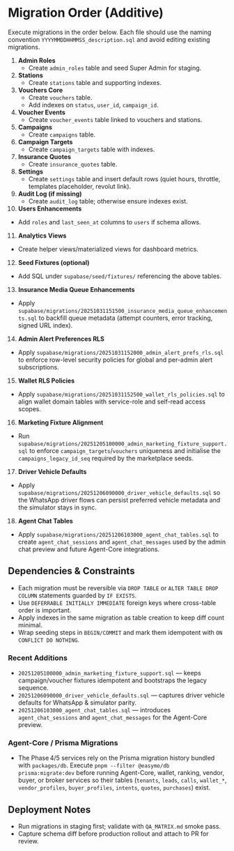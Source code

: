# Migration Order (Additive)

Execute migrations in the order below. Each file should use the naming
convention `YYYYMMDDHHMMSS_description.sql` and avoid editing existing
migrations.

1. **Admin Roles**
   - Create `admin_roles` table and seed Super Admin for staging.
2. **Stations**
   - Create `stations` table and supporting indexes.
3. **Vouchers Core**
   - Create `vouchers` table.
   - Add indexes on `status`, `user_id`, `campaign_id`.
4. **Voucher Events**
   - Create `voucher_events` table linked to vouchers and stations.
5. **Campaigns**
   - Create `campaigns` table.
6. **Campaign Targets**
   - Create `campaign_targets` table with indexes.
7. **Insurance Quotes**
   - Create `insurance_quotes` table.
8. **Settings**
   - Create `settings` table and insert default rows (quiet hours, throttle,
     templates placeholder, revolut link).
9. **Audit Log (if missing)**
   - Create `audit_log` table; otherwise ensure indexes exist.
10. **Users Enhancements**

- Add `roles` and `last_seen_at` columns to `users` if schema allows.

11. **Analytics Views**

- Create helper views/materialized views for dashboard metrics.

12. **Seed Fixtures (optional)**

- Add SQL under `supabase/seed/fixtures/` referencing the above tables.

13. **Insurance Media Queue Enhancements**

- Apply `supabase/migrations/20251031151500_insurance_media_queue_enhancements.sql`
  to backfill queue metadata (attempt counters, error tracking, signed URL index).

14. **Admin Alert Preferences RLS**

- Apply `supabase/migrations/20251031152000_admin_alert_prefs_rls.sql` to enforce
  row-level security policies for global and per-admin alert subscriptions.

15. **Wallet RLS Policies**

- Apply `supabase/migrations/20251031152500_wallet_rls_policies.sql` to align
  wallet domain tables with service-role and self-read access scopes.

16. **Marketing Fixture Alignment**
   - Run `supabase/migrations/20251205100000_admin_marketing_fixture_support.sql`
     to enforce `campaign_targets`/`vouchers` uniqueness and initialise the
     `campaigns_legacy_id_seq` required by the marketplace seeds.

17. **Driver Vehicle Defaults**
   - Apply `supabase/migrations/20251206090000_driver_vehicle_defaults.sql` so
     the WhatsApp driver flows can persist preferred vehicle metadata and the
     simulator stays in sync.

18. **Agent Chat Tables**
   - Apply `supabase/migrations/20251206103000_agent_chat_tables.sql` to create
     `agent_chat_sessions` and `agent_chat_messages` used by the admin chat
     preview and future Agent-Core integrations.

## Dependencies & Constraints

- Each migration must be reversible via `DROP TABLE` or
  `ALTER TABLE DROP COLUMN` statements guarded by `IF EXISTS`.
- Use `DEFERRABLE INITIALLY IMMEDIATE` foreign keys where cross-table order is
  important.
- Apply indexes in the same migration as table creation to keep diff count
  minimal.
- Wrap seeding steps in `BEGIN/COMMIT` and mark them idempotent with
  `ON CONFLICT DO NOTHING`.

### Recent Additions

- `20251205100000_admin_marketing_fixture_support.sql` — keeps campaign/voucher
  fixtures idempotent and bootstraps the legacy sequence.
- `20251206090000_driver_vehicle_defaults.sql` — captures driver vehicle defaults
  for WhatsApp & simulator parity.
- `20251206103000_agent_chat_tables.sql` — introduces `agent_chat_sessions` and
  `agent_chat_messages` for the Agent-Core preview.

### Agent-Core / Prisma Migrations

- The Phase 4/5 services rely on the Prisma migration history bundled with
  `packages/db`. Execute `pnpm --filter @easymo/db prisma:migrate:dev` before
  running Agent-Core, wallet, ranking, vendor, buyer, or broker services so
  their tables (`tenants`, `leads`, `calls`, `wallet_*`, `vendor_profiles`,
  `buyer_profiles`, `intents`, `quotes`, `purchases`) exist.

## Deployment Notes

- Run migrations in staging first; validate with `QA_MATRIX.md` smoke pass.
- Capture schema diff before production rollout and attach to PR for review.
